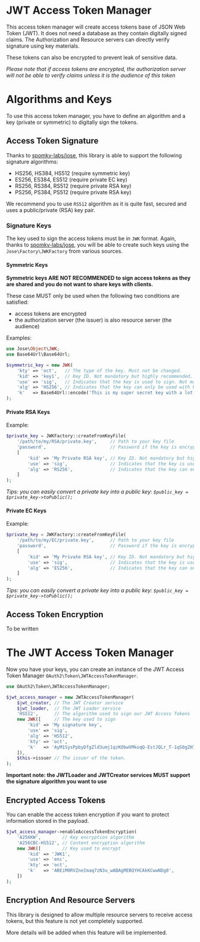 JWT Access Token Manager
========================

This access token manager will create access tokens base of JSON Web Token (JWT).
It does not need a database as they contain digitally signed claims.
The Authorization and Resource servers can directly verify signature using key materials.

These tokens can also be encrypted to prevent leak of sensitive data.

*Please note that if access tokens are encrypted, the authorization server will not be able to verify claims unless it is the audience of this token*

# Algorithms and Keys

To use this access token manager, you have to define an algorithm and a key (private or symmetric) to digitally sign the tokens.

## Access Token Signature

Thanks to [spomky-labs/jose](https://github.com/Spomky-Labs/jose), this library is able to support the following signature algorithms:

* HS256, HS384, HS512 (require symmetric key)
* ES256, ES384, ES512 (require private EC key)
* RS256, RS384, RS512 (require private RSA key)
* PS256, PS384, PS512 (require private RSA key)

We recommend you to use `RS512` algorithm as it is quite fast, secured and uses a public/private (RSA) key pair.

### Signature Keys

The key used to sign the access tokens must be in `JWK` format. Again, thanks to [spomky-labs/jose](https://github.com/Spomky-Labs/jose), you will be able to create such keys using the `Jose\Factory\JWKFactory` from various sources.

#### Symmetric Keys

**Symmetric keys ARE NOT RECOMMENDED to sign access tokens as they are shared and you do not want to share keys with clients.**

These case MUST only be used when the following two conditions are satisfied:
* access tokens are encrypted
* the authorization server (the issuer) is also resource server (the audience)

Examples:

```php
use Jose\Object\JWK;
use Base64Url\Base64Url;

$symmetric_key = new JWK(
    'kty' => 'oct',   // The type of the key. Must not be changed.
    'kid' => 'key1',  // Key ID. Not mandatory but highly recommended.
    'use' => 'sig',   // Indicates that the key is used to sign. Not mandatory but highly recommended.
    'alg' => 'HS256', // Indicates that the key can only be used with HS256 algorithm. Not mandatory but highly recommended.
    'k'   => Base64Url::encode('This is my super secret key with a lot of entropy.'), // The key encoded in Base64 Url Safe
);
```

#### Private RSA Keys

Example:

```php
$private_key = JWKFactory::createFromKeyFile(
    '/path/to/my/RSA/private.key',     // Path to your key file
    'password',                        // Password if the key is encrypted (else null)
    [
        'kid' => 'My Private RSA key', // Key ID. Not mandatory but highly recommended.
        'use' => 'sig',                // Indicates that the key is used to sign. Not mandatory but highly recommended.
        'alg' => 'RS256',              // Indicates that the key can only be used with RS256 algorithm. Not mandatory but highly recommended.
    ]
);
```

*Tips: you can easily convert a private key into a public key: `$public_key = $private_key->toPublic();`*

#### Private EC Keys

Example:

```php
$private_key = JWKFactory::createFromKeyFile(
    '/path/to/my/EC/private.key',      // Path to your key file
    'password',                        // Password if the key is encrypted (else null)
    [
        'kid' => 'My Private RSA key', // Key ID. Not mandatory but highly recommended.
        'use' => 'sig',                // Indicates that the key is used to sign. Not mandatory but highly recommended.
        'alg' => 'ES256',              // Indicates that the key can only be used with RS256 algorithm. Not mandatory but highly recommended.
    ]
);
```

*Tips: you can easily convert a private key into a public key: `$public_key = $private_key->toPublic();`*

## Access Token Encryption

To be written

# The JWT Access Token Manager

Now you have your keys, you can create an instance of the JWT Access Token Manager `OAuth2\Token\JWTAccessTokenManager`.

```php
use OAuth2\Token\JWTAccessTokenManager;

$jwt_access_manager = new JWTAccessTokenManager(
    $jwt_creator, // The JWT Creator service
    $jwt_loader,  // The JWT Loader service
    'HS512',      // The algorithm used to sign our JWT Access Tokens
    new JWK([     // The key used to sign
        'kid' => 'My signature key',
        'use' => 'sig',
        'alg' => 'HS512',
        'kty' => 'oct',
        'k'   => 'AyM1SysPpbyDfgZld3umj1qzKObwVMkoqQ-EstJQLr_T-1qS0gZH75aKtMN3Yj0iPS4hcgUuTwjAzZr1Z9CAow',
    ]),
    $this->issuer // The issuer of the token.
);
```

**Important note: the JWTLoader and JWTCreator services MUST support the signature algorithm you want to use**

## Encrypted Access Tokens

You can enable the access token encryption if you want to protect information stored in the payload.

```php
$jwt_access_manager->enableAccessTokenEncryption(
    'A256KW',        // Key encryption algorithm
    'A256CBC-HS512', // Content encryption algorithm
    new JWK([        // Key used to encrypt
        'kid' => 'JWK1',
        'use' => 'enc',
        'kty' => 'oct',
        'k'   => 'ABEiM0RVZneImaq7zN3u_wABAgMEBQYHCAkKCwwNDg8',
    ])
);
```

## Encryption And Resource Servers

This library is designed to allow multiple resource servers to receive access tokens, but this feature is not yet completely supported.

More details will be added when this feature will be implemented.
